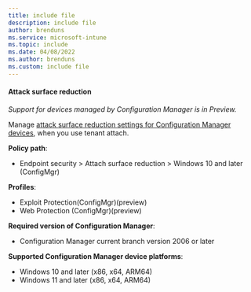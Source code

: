 ```yaml
---
title: include file
description: include file
author: brenduns  
ms.service: microsoft-intune
ms.topic: include
ms.date: 04/08/2022
ms.author: brenduns
ms.custom: include file
---
```


#### Attack surface reduction

*Support for devices managed by Configuration Manager is in Preview.*

Manage [attack surface reduction settings for Configuration Manager devices](../protect/endpoint-security-asr-profile-settings.md#attack-surface-reduction-configmgr), when you use tenant attach.

**Policy path**:

- Endpoint security > Attach surface reduction > Windows 10 and later (ConfigMgr)  

**Profiles**:

- Exploit Protection(ConfigMgr)(preview)
- Web Protection (ConfigMgr)(preview)

**Required version of Configuration Manager**:

- Configuration Manager current branch version 2006 or later

**Supported Configuration Manager device platforms**:

- Windows 10 and later (x86, x64, ARM64)
- Windows 11 and later (x86, x64, ARM64)
